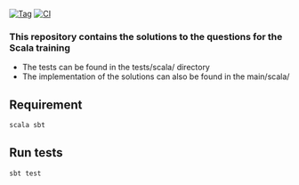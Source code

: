 [![Tag](https://img.shields.io/badge/⚡tag-v0.1.0-blue.svg)](https://shields.io/)
[![CI](https://img.shields.io/badge/😺CI-passing-green.svg)](https://shields.io/)
### This repository contains the solutions to the questions for the Scala training
* The tests can be found in the tests/scala/ directory 
* The implementation of the solutions can also be found in the main/scala/

## Requirement
```sh
scala sbt
```

## Run tests

```sh
sbt test
```

